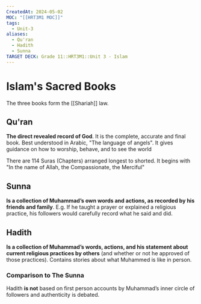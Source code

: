 ```yaml
---
CreatedAt: 2024-05-02
MOC: "[[HRT3M1 MOC]]"
tags:
  - Unit-3
aliases:
  - Qu'ran
  - Hadith
  - Sunna
TARGET DECK: Grade 11::HRT3M1::Unit 3 - Islam
---
```

# Islam's Sacred Books
The three books form the [[Shariah]] law.
<!--ID: 1757893915896-->


## Qu'ran
**The direct revealed record of God**. It is the complete, accurate and final book. Best understood in Arabic, "The language of angels".
It gives guidance on how to worship, behave, and to see the world
<!--ID: 1718379550054-->


There are 114 Suras (Chapters) arranged longest to shorted.
It begins with "In the name of Allah, the Compassionate, the Merciful"

## Sunna
**Is a collection of Muhammad’s own words and actions, as recorded by his friends and family**.
E.g. If he taught a prayer or explained a religious practice, his followers would carefully record what he said and did.
<!--ID: 1718379550065-->


## Hadith
**Is a collection of Muhammad’s words, actions, and his statement about current religious practices by others** (and whether or not he approved of those practices). Contains stories about what Muhammed is like in person.
<!--ID: 1718379550076-->


### Comparison to The Sunna
Hadith **is not** based on first person accounts by Muhammad’s inner circle of followers and authenticity is debated.
<!--ID: 1757893915899-->



